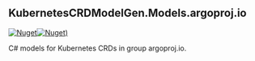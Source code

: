 ## KubernetesCRDModelGen.Models.argoproj.io
[![Nuget](https://img.shields.io/nuget/vpre/KubernetesCRDModelGen.Models.argoproj.io.svg?style=flat-square)](https://www.nuget.org/packages/KubernetesCRDModelGen.Models.argoproj.io)[![Nuget)](https://img.shields.io/nuget/dt/KubernetesCRDModelGen.Models.argoproj.io.svg?style=flat-square)](https://www.nuget.org/packages/KubernetesCRDModelGen.Models.argoproj.io)

C# models for Kubernetes CRDs in group argoproj.io.